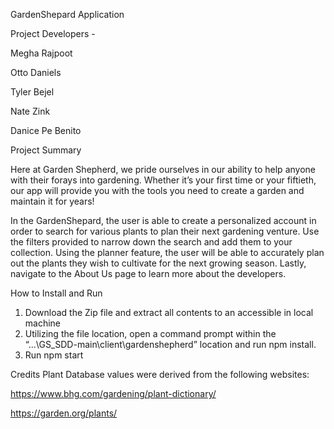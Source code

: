 GardenShepard Application 

Project Developers - 

Megha Rajpoot

Otto Daniels

Tyler Bejel

Nate Zink

Danice Pe Benito

Project Summary

Here at Garden Shepherd, we pride ourselves in our ability to help anyone with their forays into gardening. Whether it’s your first time or your fiftieth, our app will provide you with the tools you need to create a garden and maintain it for years!

In the GardenShepard, the user is able to create a personalized account in order to search for various plants to plan their next gardening venture. Use the filters provided to narrow down the search and add them to your collection. Using the planner feature, the user will be able to accurately plan out the plants they wish to cultivate for the next growing season. Lastly, navigate to the About Us page to learn more about the developers.

How to Install and Run

1. Download the Zip file and extract all contents to an accessible in local machine
2. Utilizing the file location, open a command prompt within the “...\GS_SDD-main\client\gardenshepherd” location and run npm install.
3. Run npm start 

Credits
Plant Database values were derived from the following websites:

https://www.bhg.com/gardening/plant-dictionary/

https://garden.org/plants/
